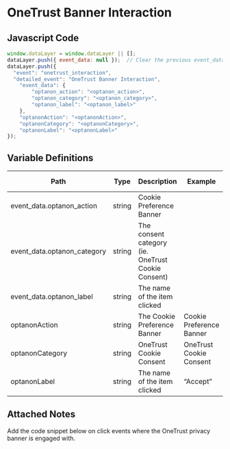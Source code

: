 # OneTrust Banner Interaction

### 

## Javascript Code
```js
window.dataLayer = window.dataLayer || [];
dataLayer.push({ event_data: null });  // Clear the previous event_data object.
dataLayer.push({
  "event": "onetrust_interaction",
  "detailed_event": "OneTrust Banner Interaction",
    "event_data": {
        "optanon_action": "<optanon_action>",
        "optanon_category": "<optanon_category>",
        "optanon_label": "<optanon_label>"
    },
    "optanonAction": "<optanonAction>",
    "optanonCategory": "<optanonCategory>",
    "optanonLabel": "<optanonLabel>"
});
```

## Variable Definitions

|Path|Type|Description|Example|Pattern|Min Length|Max Length|Minimum|Maximum|Multiple Of|
| --- | --- | --- | --- | --- | --- | --- | --- | --- | --- |
|event_data.optanon_action|string|Cookie Preference Banner||||||||
|event_data.optanon_category|string|The consent category \(ie. OneTrust Cookie Consent\)||||||||
|event_data.optanon_label|string|The name of the item clicked||||||||
|optanonAction|string|The Cookie Preference Banner|Cookie Preference Banner|||||||
|optanonCategory|string|OneTrust Cookie Consent|OneTrust Cookie Consent|||||||
|optanonLabel|string|The name of the item clicked|“Accept”|||||||

## Attached Notes

<p><span data-sheets-value="{&quot;1&quot;:2,&quot;2&quot;:&quot;Add the code snippet below on click events where the OneTrust privacy banner is engaged with.&quot;}" data-sheets-userformat="{&quot;2&quot;:513,&quot;3&quot;:{&quot;1&quot;:0},&quot;12&quot;:0}">Add the code snippet below on click events where the OneTrust privacy banner is engaged with.</span></p>
<p><span data-sheets-value="{&quot;1&quot;:2,&quot;2&quot;:&quot;Add the code snippet below on click events where the OneTrust privacy banner is engaged with.&quot;}" data-sheets-userformat="{&quot;2&quot;:513,&quot;3&quot;:{&quot;1&quot;:0},&quot;12&quot;:0}"><img title="OneTrust Banner Interaction" src="https://github.com/searchdiscovery/client-fti-ga4-dl-spec/blob/main/images/OneTrust%20Banner%20interaction.png?raw=true" alt="" /></span></p>
